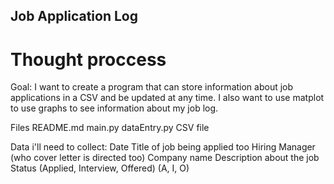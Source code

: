 ## Job Application Log 

# Thought proccess
Goal: I want to create a program that can store information about job applications in a CSV and be updated at any time. I also want to use matplot to use graphs to see information about my job log. 

Files
README.md
main.py
dataEntry.py
CSV file 


Data i'll need to collect: 
Date
Title of job being applied too
Hiring Manager (who cover letter is directed too) 
Company name 
Description about the job
Status (Applied, Interview, Offered) (A, I, O) 
